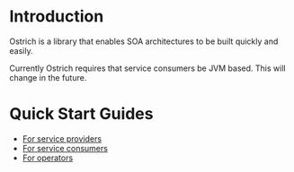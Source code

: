 Introduction
============
Ostrich is a library that enables SOA architectures to be built quickly and easily.  

Currently Ostrich requires that service consumers be JVM based.  This will change in the future.


Quick Start Guides
==================
* [For service providers](blob/master/core/docs/service-provider-quick-start.md)
* [For service consumers](blob/master/core/docs/service-consumer-quick-start.md)
* [For operators](blob/master/core/docs/operator-quick-start.md)
